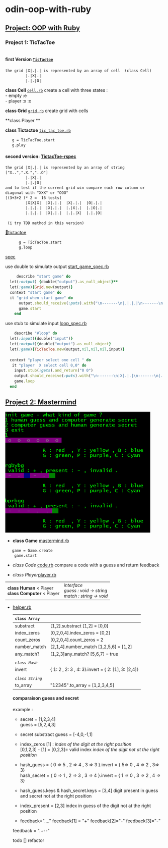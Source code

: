 # odin-oop-with-ruby

## [Project: OOP with Ruby](https://www.theodinproject.com/courses/ruby-programming/lessons/oop)

### Project 1: TicTacToe
```

```
####  first Version [`TicTactoe`](https://github.com/nxdf2015/odin-oop-with-ruby/tree/master/tic-tac-toe)
```
the grid |X|.|.| is represented by an array of cell  (class Cell)
         |.|X|.|  
         |.|.|O|
```

  **class Cell** [`cell.rb`](https://github.com/nxdf2015/odin-oop-with-ruby/blob/master/tic-tac-toe/cell.rb)
     create a cell with three states :   
      - empty   :e  
      - player   :x :o  



  **class Grid** [`grid.rb`](https://github.com/nxdf2015/odin-oop-with-ruby/blob/master/tic-tac-toe/grid.rb)
  create grid with cells

 **class Player **


  **class Tictactoe** [`tic_tac_toe.rb`](https://github.com/nxdf2015/odin-oop-with-ruby/blob/master/tic-tac-toe/tic_tac_toe.rb)     
   ```
      g = TicTacToe.start
      g.play
   ```

#### second version: [TictacToe-rspec](https://github.com/nxdf2015/odin-oop-with-ruby/tree/master/rspec)
```
the grid |X|.|.| is represented by an array of string ["X..",".X.","..O"]
         |.|X|.|  
         |.|.|O|
and to test if the current grid win compare each row column or diagonal with "XXX" or "OOO"     
[(3+3+2 )* 2 =  16 tests]
         |X|X|X|  |X|.|.|  |X|.|.|  |O|.|.|
         |.|.|.|  |X|.|.|  |.|X|.|  |.|O|.|
         |.|.|.|  |X|.|.|  |.|.|X|  |.|.|O|

 (i try TDD method in this version)    
 ```


[:file_folder:tictactoe](https://github.com/nxdf2015/odin-oop-with-ruby/tree/master/rspec/lib)
```
      g = TicTacToe.start
      g.loop
```
[spec](https://github.com/nxdf2015/odin-oop-with-ruby/tree/master/rspec/spec/tictactoe)   

use double to simulate output
[start_game_spec.rb](https://github.com/nxdf2015/odin-oop-with-ruby/blob/master/rspec/spec/tictactoe/start_game_spec.rb)

```ruby
     describe "start game" do
  let(:output) {double("output").as_null_object}**
  let(:game){Grid.new(output)}
  context "start game" do
  it "grid when start game" do
      output.should_receive(:puts).with("\n-------\n|.|.|.|\n-------\n|.|.|.|\n-------\n|.|.|.|\n-------\n")
      game.start
    end
```   

use  stub to simulate input  [loop_spec.rb](https://github.com/nxdf2015/odin-oop-with-ruby/blob/master/rspec/spec/tictactoe/loop_spec.rb)      

```ruby
    describe "#loop" do
  let(:input){double("input")}
  let(:output){double("output").as_null_object}
  let(:game){TicTacToe.new(output,nil,nil,nil,input)}

  context "player select one cell " do
   it "player  X select cell 0,0" do
    input.stub(:gets).and_return("0 0")
    output.should_receive(:puts).with("\n-------\n|X|.|.|\n-------\n|.|.|.|\n-------\n|.|.|.|\n-------\n")
    game.loop  
  end
  ```




## [Project 2: Mastermind](https://github.com/nxdf2015/odin-oop-with-ruby/tree/master/mastermind)
 ![capture](https://github.com/nxdf2015/odin-oop-with-ruby/blob/master/mastermind/Capture.PNG)
 - **class Game** [mastermind.rb](https://github.com/nxdf2015/odin-oop-with-ruby/blob/master/mastermind/mastermind.rb)
```
   game = Game.create
    game.start
```

 - _class Code_ [code.rb](https://github.com/nxdf2015/odin-oop-with-ruby/tree/master/mastermind)
     compare a code with a guess and return feedback

  - _class Player_[player.rb](https://github.com/nxdf2015/odin-oop-with-ruby/blob/master/mastermind/player.rb)
   <table>
   <tr>
   <td>
    <b>class Human</b> < Player <br>
    <b>class Computer</b> < Player
   </td>
   <td>
   <em>interface<em> <br>       
   guess  : void -> string <br>   
   match : string -> void      
</td>
</tr>
</table>

  - [helper.rb](https://github.com/nxdf2015/odin-oop-with-ruby/blob/master/mastermind/helper.rb)         



    | `class Array` |                                |
    |---------------|--------------------------------|
    |   substract  |  [1,2].substract [1,2] = [0,0]  |
    |  index_zeros | [0,2,0,4].index_zeros = [0,2]  |
    | count_zeros |  [0,2,0,4].count_zeros  = 2  |
    | number_match|  [2,1,4].number_match [1,2,5,6]  = [1,2]|
    | any_match? |  [1,2,3]any_match? [5,6,7] = true|
    | ||
    | *`class Hash`* | |
    |invert | { 1: 2 , 2: 3 , 4: 3}.invert = { 2: [1], 3: [2,4]}|
    |   |   |
    | *`class String`* |       |
    |to_array | "12345".to_array = [1,2,3,4,5]|


    #### comparaison guess and secret    
    example :      
    + secret = [1,2,3,4]     
    guess = [5,2,4,3]    
    + secret substract guess  = [-4,0,-1,1]     
    + index_zeros [1] : _index of the digit  at the right position_      
     [0,1,2,3] - [1] = [0,2,3]= valid index  _index of the digit not at the right position_       
    + hash_guess  = { 0 => 5 , 2 => 4 , 3 => 3 }.invert = { 5=> 0 , 4 => 2 , 3=> 3}  
      hash_secret = { 0 => 1 , 2 => 3 , 3 => 4 }.invert = { 1 => 0 , 3 => 2 , 4 => 3}

    + hash_guess.keys & hash_secret.keys = [3,4]   digit present in guess and secret not at the right position   
    + index_present = [2,3]   index in guess of the digit not at the right position

    + feedback="...."
    feedback[1] = "+"
    feedback[2]="-" feedback[3]="-"

    feedback = ".+--"


    todo
    [] refactor
